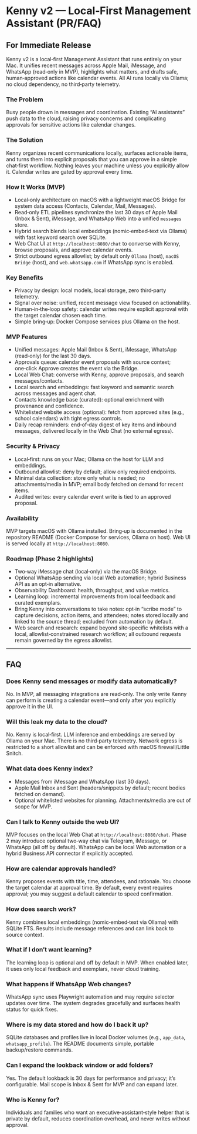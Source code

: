 # Kenny v2 — Local‑First Management Assistant (PR/FAQ)

## For Immediate Release

Kenny v2 is a local‑first Management Assistant that runs entirely on your Mac. It unifies recent messages across Apple Mail, iMessage, and WhatsApp (read‑only in MVP), highlights what matters, and drafts safe, human‑approved actions like calendar events. All AI runs locally via Ollama; no cloud dependency, no third‑party telemetry.

### The Problem

Busy people drown in messages and coordination. Existing “AI assistants” push data to the cloud, raising privacy concerns and complicating approvals for sensitive actions like calendar changes.

### The Solution

Kenny organizes recent communications locally, surfaces actionable items, and turns them into explicit proposals that you can approve in a simple chat‑first workflow. Nothing leaves your machine unless you explicitly allow it. Calendar writes are gated by approval every time.

### How It Works (MVP)

- Local‑only architecture on macOS with a lightweight macOS Bridge for system data access (Contacts, Calendar, Mail, Messages).
- Read‑only ETL pipelines synchronize the last 30 days of Apple Mail (Inbox & Sent), iMessage, and WhatsApp Web into a unified `messages` store.
- Hybrid search blends local embeddings (nomic‑embed‑text via Ollama) with fast keyword search over SQLite.
- Web Chat UI at `http://localhost:8080/chat` to converse with Kenny, browse proposals, and approve calendar events.
- Strict outbound egress allowlist; by default only `Ollama` (host), `macOS Bridge` (host), and `web.whatsapp.com` if WhatsApp sync is enabled.

### Key Benefits

- Privacy by design: local models, local storage, zero third‑party telemetry.
- Signal over noise: unified, recent message view focused on actionability.
- Human‑in‑the‑loop safety: calendar writes require explicit approval with the target calendar chosen each time.
- Simple bring‑up: Docker Compose services plus Ollama on the host.

### MVP Features

- Unified messages: Apple Mail (Inbox & Sent), iMessage, WhatsApp (read‑only) for the last 30 days.
- Approvals queue: calendar event proposals with source context; one‑click Approve creates the event via the Bridge.
- Local Web Chat: converse with Kenny, approve proposals, and search messages/contacts.
- Local search and embeddings: fast keyword and semantic search across messages and agent chat.
- Contacts knowledge base (curated): optional enrichment with provenance and confidence.
- Whitelisted website access (optional): fetch from approved sites (e.g., school calendars) with tight egress controls.
- Daily recap reminders: end‑of‑day digest of key items and inbound messages, delivered locally in the Web Chat (no external egress).

### Security & Privacy

- Local‑first: runs on your Mac; Ollama on the host for LLM and embeddings.
- Outbound allowlist: deny by default; allow only required endpoints.
- Minimal data collection: store only what is needed; no attachments/media in MVP; email body fetched on demand for recent items.
- Audited writes: every calendar event write is tied to an approved proposal.

### Availability

MVP targets macOS with Ollama installed. Bring‑up is documented in the repository README (Docker Compose for services, Ollama on host). Web UI is served locally at `http://localhost:8080`.

### Roadmap (Phase 2 highlights)

- Two‑way iMessage chat (local‑only) via the macOS Bridge.
- Optional WhatsApp sending via local Web automation; hybrid Business API as an opt‑in alternative.
- Observability Dashboard: health, throughput, and value metrics.
- Learning loop: incremental improvements from local feedback and curated exemplars.
- Bring Kenny into conversations to take notes: opt‑in “scribe mode” to capture decisions, action items, and attendees; notes stored locally and linked to the source thread; excluded from automation by default.
- Web search and research: expand beyond site‑specific whitelists with a local, allowlist‑constrained research workflow; all outbound requests remain governed by the egress allowlist.

---

## FAQ

### Does Kenny send messages or modify data automatically?

No. In MVP, all messaging integrations are read‑only. The only write Kenny can perform is creating a calendar event—and only after you explicitly approve it in the UI.

### Will this leak my data to the cloud?

No. Kenny is local‑first. LLM inference and embeddings are served by Ollama on your Mac. There is no third‑party telemetry. Network egress is restricted to a short allowlist and can be enforced with macOS firewall/Little Snitch.

### What data does Kenny index?

- Messages from iMessage and WhatsApp (last 30 days).
- Apple Mail Inbox and Sent (headers/snippets by default; recent bodies fetched on demand).
- Optional whitelisted websites for planning. Attachments/media are out of scope for MVP.

### Can I talk to Kenny outside the web UI?

MVP focuses on the local Web Chat at `http://localhost:8080/chat`. Phase 2 may introduce optional two‑way chat via Telegram, iMessage, or WhatsApp (all off by default). WhatsApp can be local Web automation or a hybrid Business API connector if explicitly accepted.

### How are calendar approvals handled?

Kenny proposes events with title, time, attendees, and rationale. You choose the target calendar at approval time. By default, every event requires approval; you may suggest a default calendar to speed confirmation.

### How does search work?

Kenny combines local embeddings (nomic‑embed‑text via Ollama) with SQLite FTS. Results include message references and can link back to source context.

### What if I don’t want learning?

The learning loop is optional and off by default in MVP. When enabled later, it uses only local feedback and exemplars, never cloud training.

### What happens if WhatsApp Web changes?

WhatsApp sync uses Playwright automation and may require selector updates over time. The system degrades gracefully and surfaces health status for quick fixes.

### Where is my data stored and how do I back it up?

SQLite databases and profiles live in local Docker volumes (e.g., `app_data`, `whatsapp_profile`). The README documents simple, portable backup/restore commands.

### Can I expand the lookback window or add folders?

Yes. The default lookback is 30 days for performance and privacy; it’s configurable. Mail scope is Inbox & Sent for MVP and can expand later.

### Who is Kenny for?

Individuals and families who want an executive‑assistant‑style helper that is private by default, reduces coordination overhead, and never writes without approval.
